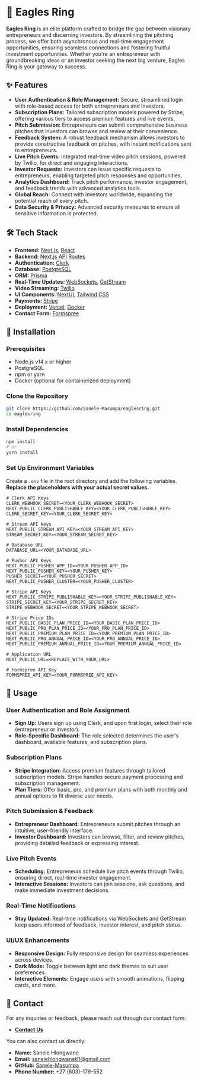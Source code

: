 
# 🦅 Eagles Ring

**Eagles Ring** is an elite platform crafted to bridge the gap between visionary entrepreneurs and discerning investors. By streamlining the pitching process, we offer both asynchronous and real-time engagement opportunities, ensuring seamless connections and fostering fruitful investment opportunities. Whether you're an entrepreneur with groundbreaking ideas or an investor seeking the next big venture, Eagles Ring is your gateway to success.

## ✨ Features

- **User Authentication & Role Management:** Secure, streamlined login with role-based access for both entrepreneurs and investors.
- **Subscription Plans:** Tailored subscription models powered by Stripe, offering various tiers to access premium features and live events.
- **Pitch Submission:** Entrepreneurs can submit comprehensive business pitches that investors can browse and review at their convenience.
- **Feedback System:** A robust feedback mechanism allows investors to provide constructive feedback on pitches, with instant notifications sent to entrepreneurs.
- **Live Pitch Events:** Integrated real-time video pitch sessions, powered by Twilio, for direct and engaging interactions.
- **Investor Requests:** Investors can issue specific requests to entrepreneurs, enabling targeted pitch responses and opportunities.
- **Analytics Dashboard:** Track pitch performance, investor engagement, and feedback trends with advanced analytics tools.
- **Global Reach:** Connect with investors worldwide, expanding the potential reach of every pitch.
- **Data Security & Privacy:** Advanced security measures to ensure all sensitive information is protected.

## 🛠️ Tech Stack

- **Frontend:** [Next.js](https://nextjs.org/), [React](https://reactjs.org/)
- **Backend:** [Next.js API Routes](https://nextjs.org/docs/api-routes/introduction)
- **Authentication:** [Clerk](https://clerk.dev/)
- **Database:** [PostgreSQL](https://www.neon.tech/)
- **ORM:** [Prisma](https://www.prisma.io/)
- **Real-Time Updates:** [WebSockets](https://developer.mozilla.org/en-US/docs/Web/API/WebSockets_API), [GetStream](https://getstream.io/)
- **Video Streaming:** [Twilio](https://www.twilio.com/)
- **UI Components:** [NextUI](https://nextui.org/), [Tailwind CSS](https://tailwindcss.com/)
- **Payments:** [Stripe](https://stripe.com/)
- **Deployment:** [Vercel](https://vercel.com/), [Docker](https://www.docker.com/)
- **Contact Form:** [Formspree](https://formspree.io/)

## 🚀 Installation

### Prerequisites

- Node.js v14.x or higher
- PostgreSQL
- npm or yarn
- Docker (optional for containerized deployment)

### Clone the Repository

```bash
git clone https://github.com/Sanele-Masumpa/eaglesring.git
cd eaglesring
```

### Install Dependencies

```bash
npm install
# or
yarn install
```

### Set Up Environment Variables

Create a `.env` file in the root directory and add the following variables. **Replace the placeholders with your actual secret values.**

```env
# Clerk API Keys
CLERK_WEBHOOK_SECRET=<YOUR_CLERK_WEBHOOK_SECRET>
NEXT_PUBLIC_CLERK_PUBLISHABLE_KEY=<YOUR_CLERK_PUBLISHABLE_KEY>
CLERK_SECRET_KEY=<YOUR_CLERK_SECRET_KEY>

# Stream API Keys
NEXT_PUBLIC_STREAM_API_KEY=<YOUR_STREAM_API_KEY>
STREAM_SECRET_KEY=<YOUR_STREAM_SECRET_KEY>

# Database URL
DATABASE_URL=<YOUR_DATABASE_URL>

# Pusher API Keys
NEXT_PUBLIC_PUSHER_APP_ID=<YOUR_PUSHER_APP_ID>
NEXT_PUBLIC_PUSHER_KEY=<YOUR_PUSHER_KEY>
PUSHER_SECRET=<YOUR_PUSHER_SECRET>
NEXT_PUBLIC_PUSHER_CLUSTER=<YOUR_PUSHER_CLUSTER>

# Stripe API Keys
NEXT_PUBLIC_STRIPE_PUBLISHABLE_KEY=<YOUR_STRIPE_PUBLISHABLE_KEY>
STRIPE_SECRET_KEY=<YOUR_STRIPE_SECRET_KEY>
STRIPE_WEBHOOK_SECRET=<YOUR_STRIPE_WEBHOOK_SECRET>

# Stripe Price IDs
NEXT_PUBLIC_BASIC_PLAN_PRICE_ID=<YOUR_BASIC_PLAN_PRICE_ID>
NEXT_PUBLIC_PRO_PLAN_PRICE_ID=<YOUR_PRO_PLAN_PRICE_ID>
NEXT_PUBLIC_PREMIUM_PLAN_PRICE_ID=<YOUR_PREMIUM_PLAN_PRICE_ID>
NEXT_PUBLIC_PRO_ANNUAL_PRICE_ID=<YOUR_PRO_ANNUAL_PRICE_ID>
NEXT_PUBLIC_PREMIUM_ANNUAL_PRICE_ID=<YOUR_PREMIUM_ANNUAL_PRICE_ID>

# Application URL
NEXT_PUBLIC_URL=<REPLACE_WITH_YOUR_URL>

# Formspree API Key
FORMSPREE_API_KEY=<YOUR_FORMSPREE_API_KEY>
```

## 🎨 Usage

### User Authentication and Role Assignment

- **Sign Up:** Users sign up using Clerk, and upon first login, select their role (entrepreneur or investor).
- **Role-Specific Dashboard:** The role selected determines the user's dashboard, available features, and subscription plans.

### Subscription Plans

- **Stripe Integration:** Access premium features through tailored subscription models. Stripe handles secure payment processing and subscription management.
- **Plan Tiers:** Offer basic, pro, and premium plans with both monthly and annual options to fit diverse user needs.

### Pitch Submission & Feedback

- **Entrepreneur Dashboard:** Entrepreneurs submit pitches through an intuitive, user-friendly interface.
- **Investor Dashboard:** Investors can browse, filter, and review pitches, providing detailed feedback or expressing interest.

### Live Pitch Events

- **Scheduling:** Entrepreneurs schedule live pitch events through Twilio, ensuring direct, real-time investor engagement.
- **Interactive Sessions:** Investors can join sessions, ask questions, and make immediate investment decisions.

### Real-Time Notifications

- **Stay Updated:** Real-time notifications via WebSockets and GetStream keep users informed of feedback, investor interest, and pitch status.

### UI/UX Enhancements

- **Responsive Design:** Fully responsive design for seamless experiences across devices.
- **Dark Mode:** Toggle between light and dark themes to suit user preferences.
- **Interactive Elements:** Engage users with smooth animations, flipping cards, and more.

## 📧 Contact

For any inquiries or feedback, please reach out through our contact form:

- **[Contact Us](https://eaglesring-app.vercel.app/contact)**

You can also contact us directly:

- **Name:** Sanele Hlongwane
- **Email:** [sanelehlongwane61@gmail.com](mailto:sanelehlongwane61@gmail.com)
- **GitHub:** [Sanele-Masumpa](https://github.com/Sanele-Masumpa)
- **Phone Number:** +27 (603)-179-552